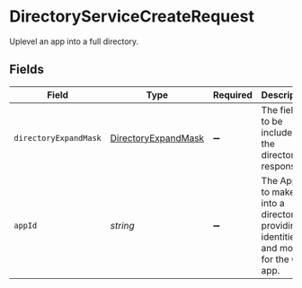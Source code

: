 # DirectoryServiceCreateRequest

Uplevel an app into a full directory.


## Fields

| Field                                                                             | Type                                                                              | Required                                                                          | Description                                                                       |
| --------------------------------------------------------------------------------- | --------------------------------------------------------------------------------- | --------------------------------------------------------------------------------- | --------------------------------------------------------------------------------- |
| `directoryExpandMask`                                                             | [DirectoryExpandMask](../../models/shared/directoryexpandmask.md)                 | :heavy_minus_sign:                                                                | The fields to be included in the directory response.                              |
| `appId`                                                                           | *string*                                                                          | :heavy_minus_sign:                                                                | The AppID to make into a directory, providing identities and more for the C1 app. |